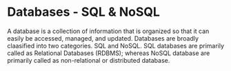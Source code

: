 # Databases - SQL & NoSQL

A database is a collection of information that is organized so that it can easily be accessed, managed, and updated. Databases are broadly claasified into two categories. SQL and NoSQL. SQL databases are primarily called as Relational Databases (RDBMS); whereas NoSQL database are primarily called as non-relational or distributed database.



